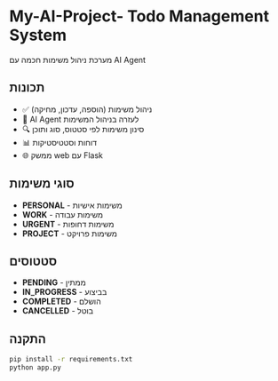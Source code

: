 # My-AI-Project- Todo Management System

מערכת ניהול משימות חכמה עם AI Agent

## תכונות

- ✅ ניהול משימות (הוספה, עדכון, מחיקה)
- 🤖 AI Agent לעזרה בניהול המשימות
- 🔍 סינון משימות לפי סטטוס, סוג ותוכן
- 📊 דוחות וסטטיסטיקות
- 🌐 ממשק web עם Flask

## סוגי משימות

- **PERSONAL** - משימות אישיות
- **WORK** - משימות עבודה  
- **URGENT** - משימות דחופות
- **PROJECT** - משימות פרויקט

## סטטוסים

- **PENDING** - ממתין
- **IN_PROGRESS** - בביצוע
- **COMPLETED** - הושלם
- **CANCELLED** - בוטל

## התקנה

```bash
pip install -r requirements.txt
python app.py
